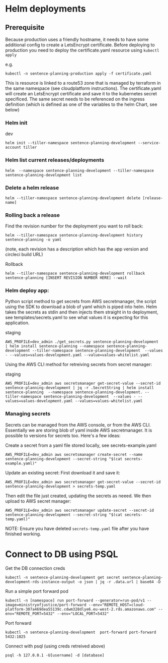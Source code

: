 # Helm deployments

## Prerequisite

Because production uses a friendly hostname, it needs to have some additional config to create a LetsEncrypt certificate.  Before deploying to production you need to deploy the certificate.yaml resource using `kubectl apply`

e.g.
```
kubectl -n sentence-planning-production apply -f certificate.yaml
```

This is resource is linked to a route53 zone that is managed by terraform in the same namespace (see cloudplatform instructions).  The certificate.yaml will create an LetsEncrypt certificate and save it to the kubernetes secret specificed.  The same secret needs to be referenced on the ingress definition (which is defined as one of the variables to the helm Chart, see below)

### Helm init

dev
```
helm init --tiller-namespace sentence-planning-development --service-account tiller
```


### Helm list current releases/deployments
```
helm  --namespace sentence-planning-development --tiller-namespace sentence-planning-development list
```

### Delete a helm release
```
helm --tiller-namespace sentence-planning-development delete [release-name]
```

### Rolling back a release
Find the revision number for the deployment you want to roll back:
```
helm --tiller-namespace sentence-planning-development history sentence-planning -o yaml
```
(note, each revision has a description which has the app version and circleci build URL)

Rollback
```
helm --tiller-namespace sentence-planning-development rollback sentence-planning [INSERT REVISION NUMBER HERE] --wait
```



### Helm deploy app:

Python script method to get secrets from AWS secretmanager, the script using the SDK to download a blob of yaml which is piped into helm.   Helm takes the secrets as stdin and then injects them straight in to deployment, see templates/secrets.yaml to see what values it is expecting for this application.

staging
```
AWS_PROFILE=dev_admin ./get_secrets.py sentence-planning-development  | helm install sentence-planning --namespace sentence-planning-development --tiller-namespace sentence-planning-development  --values - --values=values-development.yaml --value=values-whitelist.yaml
```


Using the AWS CLI method for retreiving secrets from secret manager:

staging
```
AWS_PROFILE=dev_admin aws secretsmanager get-secret-value --secret-id sentence-planning-development | jq -r .SecretString | helm install sentence-planning  --namespace sentence-planning-development. --tiller-namespace sentence-planning-development  --values - --values=values-development.yaml --values=values-whitelist.yaml
```


### Managing secrets

Secrets can be managed from the AWS console, or from the AWS CLI.  Essentially we are storing blob of yaml inside AWS secretmanager.  It is possible to versions for secrets too.  Here's a few ideas:

Create a secret from a yaml file stored locally, see secrets-example.yaml
```
AWS_PROFILE=dev_admin aws secretsmanager create-secret --name sentence-planning-development --secret-string "$(cat secrets-example.yaml)"
```

Update an existing secret:
First download it and save it:
```
AWS_PROFILE=dev_admin aws secretsmanager get-secret-value --secret-id sentence-planning-development > secrets-temp.yaml
```
Then edit the file just created,  updating the secrets as neeed.  We then upload to AWS secret manager:
```
AWS_PROFILE=dev_admin aws secretsmanager update-secret --secret-id sentence-planning-development --secret-string "$(cat secrets-temp.yaml)"
```
NOTE: Ensure you have deleted `secrets-temp.yaml` file after you have finished working. 



# Connect to DB using PSQL

Get the DB connection creds
```
kubectl -n sentence-planning-development get secret sentence-planning-development-rds-instance-output -o json | jq -r .data.url | base64 -D
```

Run a simple port forward pod
```
kubectl -n [namespace] run port-forward --generator=run-pod/v1 --image=ministryofjustice/port-forward --env="REMOTE_HOST=cloud-platform-307a469dea55139c.cdwm328dlye6.eu-west-2.rds.amazonaws.com" --env="REMOTE_PORT=5432" --env="LOCAL_PORT=5432"
```

Port forward
```
kubectl -n sentence-planning-development  port-forward port-forward 5432:1025
```

Connect with psql (using creds retreived above)
```
psql -h 127.0.0.1 -U[username] -d [database]
```

